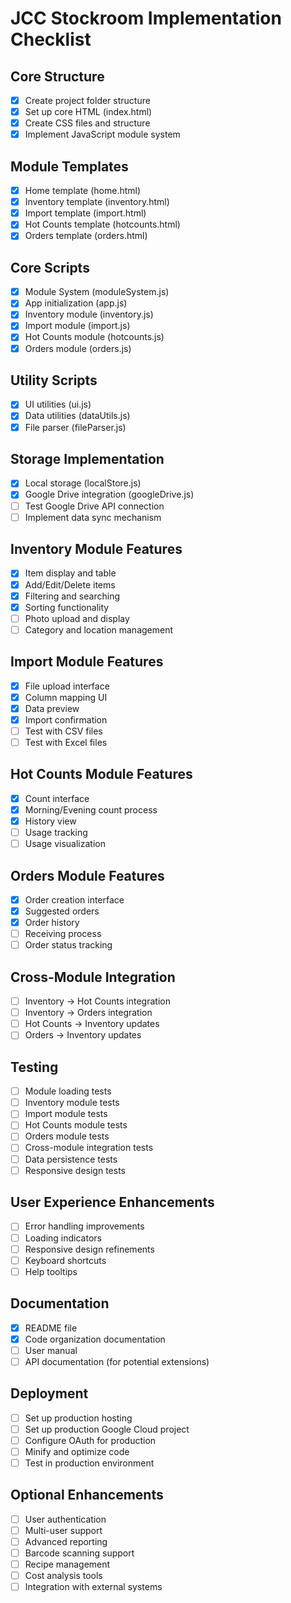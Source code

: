 # JCC Stockroom Implementation Checklist

## Core Structure
- [x] Create project folder structure
- [x] Set up core HTML (index.html)
- [x] Create CSS files and structure
- [x] Implement JavaScript module system

## Module Templates
- [x] Home template (home.html)
- [x] Inventory template (inventory.html)
- [x] Import template (import.html)
- [x] Hot Counts template (hotcounts.html)
- [x] Orders template (orders.html)

## Core Scripts
- [x] Module System (moduleSystem.js)
- [x] App initialization (app.js)
- [x] Inventory module (inventory.js) 
- [x] Import module (import.js)
- [x] Hot Counts module (hotcounts.js)
- [x] Orders module (orders.js)

## Utility Scripts
- [x] UI utilities (ui.js)
- [x] Data utilities (dataUtils.js)
- [x] File parser (fileParser.js)

## Storage Implementation
- [x] Local storage (localStore.js)
- [x] Google Drive integration (googleDrive.js)
- [ ] Test Google Drive API connection
- [ ] Implement data sync mechanism

## Inventory Module Features
- [x] Item display and table
- [x] Add/Edit/Delete items
- [x] Filtering and searching
- [x] Sorting functionality
- [ ] Photo upload and display
- [ ] Category and location management

## Import Module Features
- [x] File upload interface
- [x] Column mapping UI
- [x] Data preview
- [x] Import confirmation
- [ ] Test with CSV files
- [ ] Test with Excel files

## Hot Counts Module Features
- [x] Count interface
- [x] Morning/Evening count process
- [x] History view
- [ ] Usage tracking
- [ ] Usage visualization

## Orders Module Features
- [x] Order creation interface
- [x] Suggested orders
- [x] Order history
- [ ] Receiving process
- [ ] Order status tracking

## Cross-Module Integration
- [ ] Inventory → Hot Counts integration
- [ ] Inventory → Orders integration
- [ ] Hot Counts → Inventory updates
- [ ] Orders → Inventory updates

## Testing
- [ ] Module loading tests
- [ ] Inventory module tests
- [ ] Import module tests
- [ ] Hot Counts module tests
- [ ] Orders module tests
- [ ] Cross-module integration tests
- [ ] Data persistence tests
- [ ] Responsive design tests

## User Experience Enhancements
- [ ] Error handling improvements
- [ ] Loading indicators
- [ ] Responsive design refinements
- [ ] Keyboard shortcuts
- [ ] Help tooltips

## Documentation
- [x] README file
- [x] Code organization documentation
- [ ] User manual
- [ ] API documentation (for potential extensions)

## Deployment
- [ ] Set up production hosting
- [ ] Set up production Google Cloud project
- [ ] Configure OAuth for production
- [ ] Minify and optimize code
- [ ] Test in production environment

## Optional Enhancements
- [ ] User authentication
- [ ] Multi-user support
- [ ] Advanced reporting
- [ ] Barcode scanning support
- [ ] Recipe management
- [ ] Cost analysis tools
- [ ] Integration with external systems
